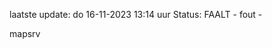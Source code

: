 laatste update: 
do 16-11-2023 13:14   uur 
Status: FAALT - fout - 
<div class="service R">mapsrv</div>